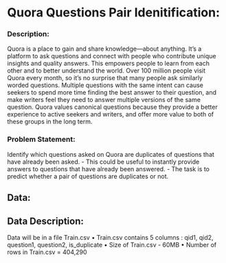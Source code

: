 

# Quora Questions Pair Idenitification:


### Description:

Quora is a place to gain and share knowledge—about anything. It’s a platform to ask questions
and connect with people who contribute unique insights and quality answers. This empowers
people to learn from each other and to better understand the world.
Over 100 million people visit Quora every month, so it’s no surprise that many people ask
similarly worded questions. Multiple questions with the same intent can cause seekers to spend
more time finding the best answer to their question, and make writers feel they need to answer
multiple versions of the same question. Quora values canonical questions because they provide a
better experience to active seekers and writers, and offer more value to both of these groups in the
long term.


### Problem Statement:

Identify which questions asked on Quora are duplicates of questions
that have already been asked. - This could be useful to instantly provide answers to questions that
have already been answered. - The task is to predict whether a pair of questions are
duplicates or not.


## Data:


## Data Description:

Data will be in a file Train.csv
• Train.csv contains 5 columns : qid1, qid2, question1, question2, is_duplicate
• Size of Train.csv - 60MB
• Number of rows in Train.csv = 404,290

